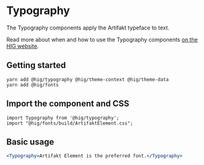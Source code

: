 # Typography

The Typography components apply the Artifakt typeface to text.

Read more about when and how to use the Typography components [on the HIG website](https://hig.autodesk.com/web/basics/typography).

## Getting started

```
yarn add @hig/typography @hig/theme-context @hig/theme-data
yarn add @hig/fonts
```

## Import the component and CSS

```
import Typography from '@hig/typography';
import "@hig/fonts/build/ArtifaktElement.css";
```

## Basic usage

```jsx
<Typography>Artifakt Element is the preferred font.</Typography>
```
